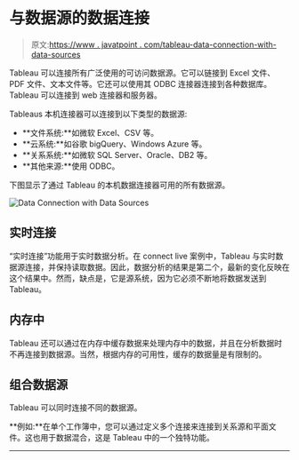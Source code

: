 # 与数据源的数据连接

> 原文:[https://www . javatpoint . com/tableau-data-connection-with-data-sources](https://www.javatpoint.com/tableau-data-connection-with-data-sources)

Tableau 可以连接所有广泛使用的可访问数据源。它可以链接到 Excel 文件、PDF 文件、文本文件等。它还可以使用其 ODBC 连接器连接到各种数据库。Tableau 可以连接到 web 连接器和服务器。

Tableaus 本机连接器可以连接到以下类型的数据源:

*   **文件系统:**如微软 Excel、CSV 等。
*   **云系统:**如谷歌 bigQuery、Windows Azure 等。
*   **关系系统:**如微软 SQL Server、Oracle、DB2 等。
*   **其他来源:**使用 ODBC。

下图显示了通过 Tableau 的本机数据连接器可用的所有数据源。

![Data Connection with Data Sources](../Images/7572fbe4ef4630d61a7a96a098c9ee34.png)

## 实时连接

“实时连接”功能用于实时数据分析。在 connect live 案例中，Tableau 与实时数据源连接，并保持读取数据。因此，数据分析的结果是第二个，最新的变化反映在这个结果中。然而，缺点是，它是源系统，因为它必须不断地将数据发送到 Tableau。

## 内存中

Tableau 还可以通过在内存中缓存数据来处理内存中的数据，并且在分析数据时不再连接到数据源。当然，根据内存的可用性，缓存的数据量是有限制的。

## 组合数据源

Tableau 可以同时连接不同的数据源。

**例如:**在单个工作簿中，您可以通过定义多个连接来连接到关系源和平面文件。这也用于数据混合，这是 Tableau 中的一个独特功能。

* * *